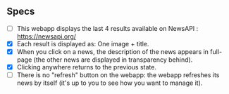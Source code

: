 ## Specs 

- [ ] This webapp displays the last 4 results available on NewsAPI : https://newsapi.org/
- [x] Each result is displayed as: One image + title.
- [x] When you click on a news, the description of the news appears in full-page (the other news are displayed in transparency behind). 
- [x] Clicking anywhere returns to the previous state. 
- [ ] There is no "refresh" button on the webapp: the webapp refreshes its news by itself (it's up to you to see how you want to manage it).
